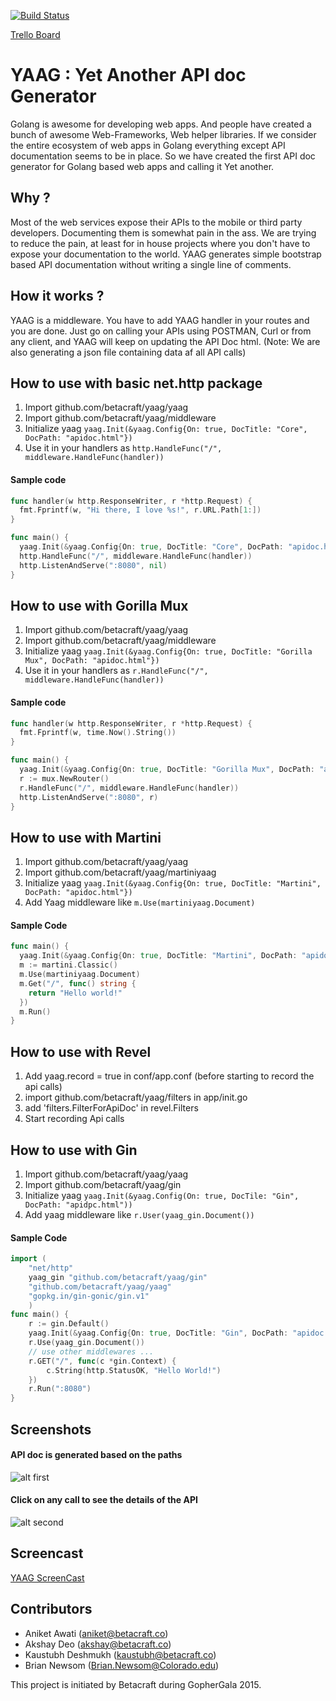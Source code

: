 [![Build Status](https://travis-ci.org/betacraft/yaag.svg)](https://travis-ci.org/betacraft/yaag)

[Trello Board](https://trello.com/b/jCZlTsNj/yaag)

# YAAG : Yet Another API doc Generator

Golang is awesome for developing web apps. And people have created a bunch of awesome Web-Frameworks, Web helper libraries. If we consider the entire ecosystem of web apps in Golang everything except API documentation seems to be in place. So we have created the first API doc generator for Golang based web apps and calling it Yet another.

## Why ?

Most of the web services expose their APIs to the mobile or third party developers. Documenting them is somewhat pain in the ass. We are trying to reduce the pain, at least for in house projects where you don't have to expose your documentation to the world. YAAG generates simple bootstrap based API documentation without writing a single line of comments.

## How it works ?

YAAG is a middleware. You have to add YAAG handler in your routes and you are done. Just go on calling your APIs using POSTMAN, Curl or from any client, and YAAG will keep on updating the API Doc html. (Note: We are also generating a json file containing data af all API calls)

## How to use with basic net.http package

1. Import github.com/betacraft/yaag/yaag
2. Import github.com/betacraft/yaag/middleware
3. Initialize yaag ```yaag.Init(&yaag.Config{On: true, DocTitle: "Core", DocPath: "apidoc.html"})```
4. Use it in your handlers as ```http.HandleFunc("/", middleware.HandleFunc(handler))```

#### Sample code

```go
func handler(w http.ResponseWriter, r *http.Request) {
  fmt.Fprintf(w, "Hi there, I love %s!", r.URL.Path[1:])
}

func main() {
  yaag.Init(&yaag.Config{On: true, DocTitle: "Core", DocPath: "apidoc.html", BaseUrls : map[string]string{"Production":"","Staging":""} })
  http.HandleFunc("/", middleware.HandleFunc(handler))
  http.ListenAndServe(":8080", nil)
}
```

## How to use with Gorilla Mux
1. Import github.com/betacraft/yaag/yaag
2. Import github.com/betacraft/yaag/middleware
3. Initialize yaag ```yaag.Init(&yaag.Config{On: true, DocTitle: "Gorilla Mux", DocPath: "apidoc.html"})```
4. Use it in your handlers as ```r.HandleFunc("/", middleware.HandleFunc(handler))```

#### Sample code

```go
func handler(w http.ResponseWriter, r *http.Request) {
  fmt.Fprintf(w, time.Now().String())
}

func main() {
  yaag.Init(&yaag.Config{On: true, DocTitle: "Gorilla Mux", DocPath: "apidoc.html"})
  r := mux.NewRouter()
  r.HandleFunc("/", middleware.HandleFunc(handler)) 
  http.ListenAndServe(":8080", r)
}
```

## How to use with Martini

1. Import github.com/betacraft/yaag/yaag
2. Import github.com/betacraft/yaag/martiniyaag
3. Initialize yaag ```yaag.Init(&yaag.Config{On: true, DocTitle: "Martini", DocPath: "apidoc.html"})```
4. Add Yaag middleware like ```m.Use(martiniyaag.Document)```

#### Sample Code

```go
func main() {
  yaag.Init(&yaag.Config{On: true, DocTitle: "Martini", DocPath: "apidoc.html"})
  m := martini.Classic()
  m.Use(martiniyaag.Document)
  m.Get("/", func() string {
    return "Hello world!"
  })
  m.Run()
}
```

## How to use with Revel

1. Add yaag.record = true in conf/app.conf (before starting to record the api calls)
2. import github.com/betacraft/yaag/filters in app/init.go
3. add 'filters.FilterForApiDoc' in revel.Filters
4. Start recording Api calls

## How to use with Gin

1. Import github.com/betacraft/yaag/yaag
2. Import github.com/betacraft/yaag/gin
3. Initialize yaag ```yaag.Init(&yaag.Config(On: true, DocTile: "Gin", DocPath: "apidpc.html"))```
4. Add yaag middleware like ```r.User(yaag_gin.Document())```

#### Sample Code

```go
import (
    "net/http"
    yaag_gin "github.com/betacraft/yaag/gin"
    "github.com/betacraft/yaag/yaag"
    "gopkg.in/gin-gonic/gin.v1"
    )
func main() {
    r := gin.Default()
    yaag.Init(&yaag.Config{On: true, DocTitle: "Gin", DocPath: "apidoc.html", BaseUrls: map[string]string{"Production": "", "Staging": ""}})
    r.Use(yaag_gin.Document())
    // use other middlewares ...
    r.GET("/", func(c *gin.Context) {
        c.String(http.StatusOK, "Hello World!")
    })
    r.Run(":8080")
}
```

## Screenshots

#### API doc is generated based on the paths
![alt first](https://raw.github.com/betacraft/yaag/master/1.png)
#### Click on any call to see the details of the API
![alt second](https://raw.github.com/betacraft/yaag/master/2.png)

## Screencast

[YAAG ScreenCast](https://www.youtube.com/watch?v=dQWXxJn6_iE&feature=youtu.be)

## Contributors 

* Aniket Awati (aniket@betacraft.co)
* Akshay Deo (akshay@betacraft.co)
* Kaustubh Deshmukh (kaustubh@betacraft.co)
* Brian Newsom (Brian.Newsom@Colorado.edu)

This project is initiated by Betacraft during GopherGala 2015.

